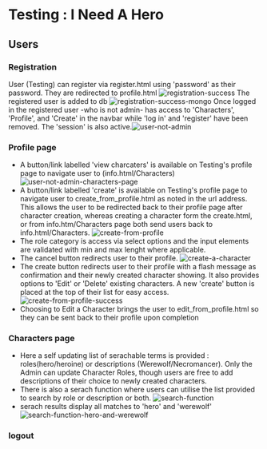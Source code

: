 # Testing : I Need A Hero 


## Users

### Registration
User (Testing) can register via register.html using 'password' as their password. They are redirected to profile.html
![registration-success](readme/testing/registration-successful.jpg)
The registered user is added to db ![registration-success-mongo](readme/testing/registration-successful-mongo.jpg)
Once logged in the registered user -who is not admin- has access to 'Characters', 'Profile', and 'Create' in the navbar 
while 'log in' and 'register' have been removed. The 'session' is also active.![user-not-admin](readme/testing/user-not-admin.jpg)

### Profile page
* A button/link labelled 'view charcaters' is available on Testing's profile page to navigate user to (info.html/Characters)
![user-not-admin-characters-page](readme/testing/user-not-admin-charcters-page.jpg)
* A button/link labelled 'create' is available on Testing's profile page to navigate user to create_from_profile.html
as noted in the url address. This allows the user to be redirected back to their profile page after character creation, whereas
creating a character form the create.html, or from info.htm/Characters page both send users back to info.html/Characters. 
![create-from-profile](readme/testing/create-from-profile.jpg)
* The role category is access via select options and the input elements are validated with min and max lenght where applicable.
* The cancel button redirects user to their profile.
![create-a-character](readme/testing/create-a-character.jpg)
* The create button redirects user to their profile with a flash message as confirmation and their newly created character showing.
It also provides options to 'Edit' or 'Delete' existing characters. A new 'create' button is placed at the top of their list for easy access.
![create-from-profile-success](readme/testing/create-from-profile-success.jpg)
* Choosing to Edit a Character brings the user to edit_from_profile.html so they can be sent back to their profile upon completion

### Characters page
* Here a self updating list of serachable terms is provided : roles(hero/heroine) or descriptions (Werewolf/Necromancer). 
Only the Admin can update Character Roles, though users are free to add descriptions of their choice to newly created characters. 
* There is also a serach function where users can utilise the list provided to search by role or description or both.
![search-function](readme/testing/search-function.jpg)
* serach results display all matches to 'hero' and 'werewolf'
![search-function-hero-and-werewolf](readme/testing/search-function-hero-and-werewolf.jpg)
### logout



